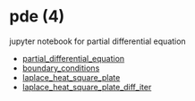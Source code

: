 # pde (4)
jupyter notebook for partial differential equation

+ [partial_differential_equation](partial_differential_equation.ipynb)
+ [boundary_conditions](boundary_conditions.ipynb)
+ [laplace_heat_square_plate](laplace_heat_square_plate.ipynb)
+ [laplace_heat_square_plate_diff_iter](laplace_heat_square_plate_diff_iter.ipynb)
